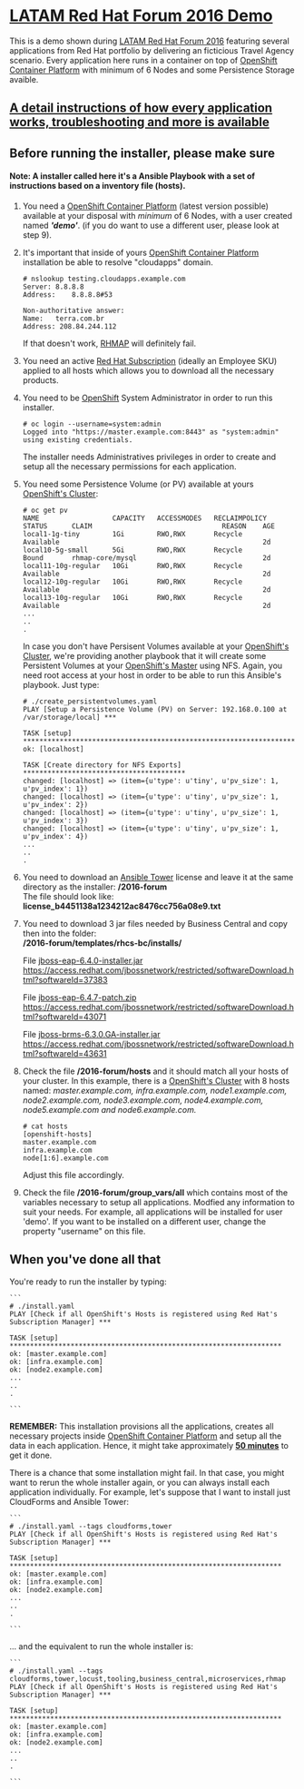 <h1><a href="https://www.gitbook.com/book/latam-tech-office/forumdemo">LATAM Red Hat Forum 2016 Demo</a></h1>
This is a demo shown during <a href="https://www.redhat.com/en/about/events">LATAM Red Hat Forum 2016</a> featuring several applications from Red Hat portfolio by delivering an ficticious Travel Agency scenario. Every application here runs in a container on top of <a href="https://docs.openshift.com/container-platform/3.4/welcome/index.html">OpenShift Container Platform</a> with minimum of 6 Nodes and some Persistence Storage avaible.<br/>

<h2><a href="https://www.gitbook.com/book/latam-tech-office/forumdemo">A detail instructions of how every application works, troubleshooting and more is available</a></h2>

## Before running the installer, please make sure
<h4><b>Note:</b> A installer called here it's a Ansible Playbook with a set of instructions based on a inventory file (hosts).</h4> 

1. You need a <a href="https://docs.openshift.com/container-platform/3.4/welcome/index.html">OpenShift Container Platform</a> (latest version possible) available at your disposal with *minimum* of 6 Nodes, with a user created named <b><i>'demo'</i></b>. (if you do want to use a different user, please look at step 9).

2. It's important that inside of yours <a href="https://docs.openshift.com/container-platform/3.4/welcome/index.html">OpenShift Container Platform</a> installation be able to resolve "cloudapps" domain.

    ```
    # nslookup testing.cloudapps.example.com
    Server:	8.8.8.8
    Address:	8.8.8.8#53

    Non-authoritative answer:
    Name:	terra.com.br
    Address: 208.84.244.112
    ```

    If that doesn't work, <a href="https://www.redhat.com/en/technologies/mobile/application-platform">RHMAP</a> will definitely fail. 

3. You need an active <a href="https://www.redhat.com/en/about/value-of-subscription">Red Hat Subscription</a> (ideally an Employee SKU) applied to all hosts which allows you to download all the necessary products.

4. You need to be <a href="https://docs.openshift.com/container-platform/3.4/welcome/index.html">OpenShift</a> System Administrator in order to run this installer.
    ```
    # oc login --username=system:admin
    Logged into "https://master.example.com:8443" as "system:admin" using existing credentials.
    ```

    The installer needs Administratives privileges in order to create and setup all the necessary permissions for each application.

5. You need some Persistence Volume (or PV) available at yours <a href="https://docs.openshift.com/container-platform/3.4/welcome/index.html">OpenShift's Cluster</a>:
    ```
    # oc get pv
    NAME                  CAPACITY   ACCESSMODES   RECLAIMPOLICY   STATUS      CLAIM                                REASON    AGE
    local1-1g-tiny        1Gi        RWO,RWX       Recycle         Available                                                  2d
    local10-5g-small      5Gi        RWO,RWX       Recycle         Bound       rhmap-core/mysql                               2d
    local11-10g-regular   10Gi       RWO,RWX       Recycle         Available                                                  2d
    local12-10g-regular   10Gi       RWO,RWX       Recycle         Available                                                  2d
    local13-10g-regular   10Gi       RWO,RWX       Recycle         Available                                                  2d
    ...
    ..
    .
    ```

    In case you don't have Persisent Volumes available at your <a href="https://docs.openshift.com/container-platform/3.4/welcome/index.html">OpenShift's Cluster</a>, we're providing another playbook that it will create some Persistent Volumes at your <a href="https://docs.openshift.com/container-platform/3.4/welcome/index.html">OpenShift's Master</a> using NFS. Again, you need root access at your host in order to be able to run this Ansible's playbook. Just type:

    ```
    # ./create_persistentvolumes.yaml
    PLAY [Setup a Persistence Volume (PV) on Server: 192.168.0.100 at /var/storage/local] ***

    TASK [setup] *******************************************************************
    ok: [localhost]

    TASK [Create directory for NFS Exports] ****************************************
    changed: [localhost] => (item={u'type': u'tiny', u'pv_size': 1, u'pv_index': 1})
    changed: [localhost] => (item={u'type': u'tiny', u'pv_size': 1, u'pv_index': 2})
    changed: [localhost] => (item={u'type': u'tiny', u'pv_size': 1, u'pv_index': 3})
    changed: [localhost] => (item={u'type': u'tiny', u'pv_size': 1, u'pv_index': 4})
    ...
    ..
    .

    ```

6. You need to download an <a href="https://www.ansible.com/tower">Ansible Tower</a> license and leave it at the same directory as the installer: <b>/2016-forum</b><br/>
   The file should look like: <b>license_b4451138a1234212ac8476cc756a08e9.txt</b>

7. You need to download 3 jar files needed by Business Central and copy then into the folder: <br/><b>/2016-forum/templates/rhcs-bc/installs/</b>

   File <a href="https://access.redhat.com/jbossnetwork/restricted/softwareDownload.html?softwareId=37383">jboss-eap-6.4.0-installer.jar</a>   
   <a href="https://access.redhat.com/jbossnetwork/restricted/softwareDownload.html?softwareId=37383">https://access.redhat.com/jbossnetwork/restricted/softwareDownload.html?softwareId=37383</a>

   File <a href="https://access.redhat.com/jbossnetwork/restricted/softwareDownload.html?softwareId=43071">jboss-eap-6.4.7-patch.zip</a>        
   <a href="https://access.redhat.com/jbossnetwork/restricted/softwareDownload.html?softwareId=43071">https://access.redhat.com/jbossnetwork/restricted/softwareDownload.html?softwareId=43071</a>

   File <a href="https://access.redhat.com/jbossnetwork/restricted/softwareDownload.html?softwareId=43631">jboss-brms-6.3.0.GA-installer.jar</a>
   <a href="https://access.redhat.com/jbossnetwork/restricted/softwareDownload.html?softwareId=43631">https://access.redhat.com/jbossnetwork/restricted/softwareDownload.html?softwareId=43631</a>

8. Check the file <b>/2016-forum/hosts</b> and it should match all your hosts of your cluster. In this example, there is a <a href="https://docs.openshift.com/container-platform/3.4/welcome/index.html">OpenShift's Cluster</a> with 8 hosts named: <i>master.example.com, infra.example.com, node1.example.com, node2.example.com, node3.example.com, node4.example.com, node5.example.com and node6.example.com.</i>

    ```
    # cat hosts
    [openshift-hosts]
    master.example.com
    infra.example.com
    node[1:6].example.com
    ```

    Adjust this file accordingly.

9. Check the file <b>/2016-forum/group_vars/all</b> which contains most of the variables necessary to setup all applications. Modfied any information to suit your needs. For example, all applications will be installed for user 'demo'. If you want to be installed on a different user, change the property "username" on this file. 

   
## When you've done all that

You're ready to run the installer by typing:

    ```
    # ./install.yaml
    PLAY [Check if all OpenShift's Hosts is registered using Red Hat's Subscription Manager] ***

    TASK [setup] *******************************************************************
    ok: [master.example.com]
    ok: [infra.example.com]
    ok: [node2.example.com]
    ...
    ..
    .

    ```

<b>REMEMBER:</b> This installation provisions all the applications, creates all necessary projects inside <a href="https://docs.openshift.com/container-platform/3.4/welcome/index.html">OpenShift Container Platform</a> and setup all the data in each application. Hence, it might take approximately <u><b>50 minutes</b></u> to get it done. 

There is a chance that some installation might fail. In that case, you might want to rerun the whole installer again, or you can always install each application individually. For example, let's suppose that I want to install just CloudForms and Ansible Tower:

    ```
    # ./install.yaml --tags cloudforms,tower
    PLAY [Check if all OpenShift's Hosts is registered using Red Hat's Subscription Manager] ***

    TASK [setup] *******************************************************************
    ok: [master.example.com]
    ok: [infra.example.com]
    ok: [node2.example.com]
    ...
    ..
    .

    ```

... and the equivalent to run the whole installer is:

    ```
    # ./install.yaml --tags cloudforms,tower,locust,tooling,business_central,microservices,rhmap
    PLAY [Check if all OpenShift's Hosts is registered using Red Hat's Subscription Manager] ***

    TASK [setup] *******************************************************************
    ok: [master.example.com]
    ok: [infra.example.com]
    ok: [node2.example.com]
    ...
    ..
    .

    ```

